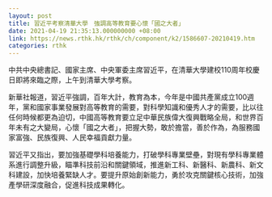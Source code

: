```yaml
---
layout: post
title: 習近平考察清華大學　強調高等教育要心懷「國之大者」
date: 2021-04-19 21:35:13.000000000 +08:00
link: https://news.rthk.hk/rthk/ch/component/k2/1586607-20210419.htm
categories: rthk
---
```


中共中央總書記、國家主席、中央軍委主席習近平，在清華大學建校110周年校慶日即將來臨之際，上午到清華大學考察。

新華社報道，習近平強調，百年大計，教育為本，今年是中國共產黨成立100週年，黨和國家事業發展對高等教育的需要，對科學知識和優秀人才的需要，比以往任何時候都更為迫切，中國高等教育要立足中華民族偉大復興戰略全局，和世界百年未有之大變局，心懷「國之大者」，把握大勢，敢於擔當，善於作為，為服務國家富強、民族復興、人民幸福貢獻力量。

習近平又指出，要加強基礎學科培養能力，打破學科專業壁壘，對現有學科專業體系進行調整升級，瞄準科技前沿和關鍵領域，推進新工科、新醫科、新農科、新文科建設，加快培養緊缺人才。要提升原始創新能力，勇於攻克關鍵核心技術，加強產學研深度融合，促進科技成果轉化。
